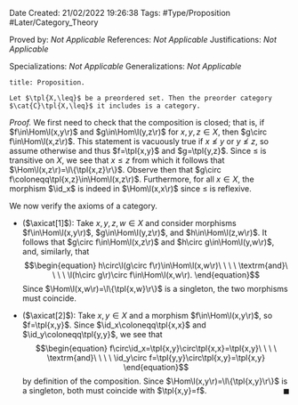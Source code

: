 <div class="topSpace"></div>

Date Created: 21/02/2022 19:26:38
Tags: #Type/Proposition #Later/Category_Theory

Proved by: _Not Applicable_
References: _Not Applicable_
Justifications: _Not Applicable_

Specializations: _Not Applicable_
Generalizations: _Not Applicable_

``` ad-Proposition
title: Proposition.

Let $\tpl{X,\leq}$ be a preordered set. Then the preorder category $\cat{C}\tpl{X,\leq}$ it includes is a category.

```

<i>Proof.</i> We first need to check that the composition is closed; that is, if $f\in\Hom\l(x,y\r)$ and $g\in\Hom\l(y,z\r)$ for $x,y,z\in X$, then $g\circ f\in\Hom\l(x,z\r)$. This statement is vacuously true if $x\not\leq y$ or $y\not\leq z$, so assume otherwise and thus $f=\tpl{x,y}$ and $g=\tpl{y,z}$. Since $\leq$ is transitive on $X$, we see that $x\leq z$ from which it follows that $\Hom\l(x,z\r)=\l\{\tpl{x,z}\r\}$. Observe then that $g\circ f\coloneqq\tpl{x,z}\in\Hom\l(x,z\r)$. Furthermore, for all $x\in X$, the morphism $\id_x$ is indeed in $\Hom\l(x,x\r)$ since $\leq$ is reflexive.

We now verify the axioms of a category.
* ($\axicat[1]$): Take $x,y,z,w\in X$ and consider morphisms $f\in\Hom\l(x,y\r)$, $g\in\Hom\l(y,z\r)$, and $h\in\Hom\l(z,w\r)$. It follows that $g\circ f\in\Hom\l(x,z\r)$ and $h\circ g\in\Hom\l(y,w\r)$, and, similarly, that$$\begin{equation}
        h\circ\l(g\circ f\r)\in\Hom\l(x,w\r)\ \ \ \ \textrm{and}\ \ \ \ \l(h\circ g\r)\circ f\in\Hom\l(x,w\r).
    \end{equation}$$
Since $\Hom\l(x,w\r)=\l\{\tpl{x,w}\r\}$ is a singleton, the two morphisms must coincide.

* ($\axicat[2]$): Take $x,y\in X$ and a morphism $f\in\Hom\l(x,y\r)$, so $f=\tpl{x,y}$. Since $\id_x\coloneqq\tpl{x,x}$ and $\id_y\coloneqq\tpl{y,y}$, we see that
$$\begin{equation}
    f\circ\id_x=\tpl{x,y}\circ\tpl{x,x}=\tpl{x,y}\ \ \ \ \textrm{and}\ \ \ \ \id_y\circ f=\tpl{y,y}\circ\tpl{x,y}=\tpl{x,y}
\end{equation}$$
by definition of the composition. Since $\Hom\l(x,y\r)=\l\{\tpl{x,y}\r\}$ is a singleton, both must coincide with $\tpl{x,y}=f$.<span style="float:right;">$\blacksquare$</span> 
